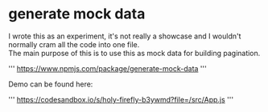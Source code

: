 # generate mock data

I wrote this as an experiment, it's not really a showcase and I wouldn't normally cram all the code into one file.  
The main purpose of this is to use this as mock data for building pagination.  

'''
https://www.npmjs.com/package/generate-mock-data
'''

Demo can be found here:

'''
https://codesandbox.io/s/holy-firefly-b3ywmd?file=/src/App.js
'''
